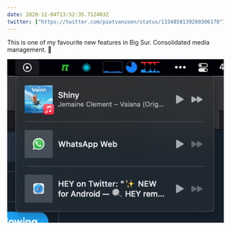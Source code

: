 ```yaml
---
date: 2020-12-04T13:52:35.712403Z
twitter: ["https://twitter.com/pietvanzoen/status/1334858139280306178"]
---
```

This is one of my favourite new features in Big Sur. Consolidated media management. 💖

![](/media/Screenshot+2020-12-04+at+14.49.29.png)
